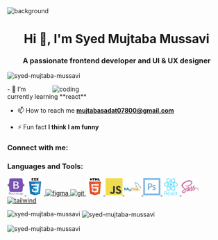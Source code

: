 <img src="https://www.digitalsolutionservices.com/img/services/web%20development.gif" alt="background">
<h1 align="center">Hi 👋, I'm Syed Mujtaba Mussavi</h1>
<h3 align="center">A passionate frontend developer and UI & UX designer</h3>

<p align="left"> <img src="https://komarev.com/ghpvc/?username=syed-mujtaba-mussavi&label=Profile%20views&color=0e75b6&style=flat" alt="syed-mujtaba-mussavi" /> </p>
<img align="right" width="400" src="https://www.lambdatest.com/resources/images/news24.gif" alt="coding">
- 🌱 I’m currently learning **react**

- 📫 How to reach me **mujtabasadat07800@gmail.com**

- ⚡ Fun fact **I think I am funny**

<h3 align="left">Connect with me:</h3>
<p align="left">
</p>

<h3 align="left">Languages and Tools:</h3>
<p align="left"> <a href="https://getbootstrap.com" target="_blank" rel="noreferrer"> <img src="https://raw.githubusercontent.com/devicons/devicon/master/icons/bootstrap/bootstrap-plain-wordmark.svg" alt="bootstrap" width="40" height="40"/> </a> <a href="https://www.w3schools.com/css/" target="_blank" rel="noreferrer"> <img src="https://raw.githubusercontent.com/devicons/devicon/master/icons/css3/css3-original-wordmark.svg" alt="css3" width="40" height="40"/> </a> <a href="https://www.figma.com/" target="_blank" rel="noreferrer"> <img src="https://www.vectorlogo.zone/logos/figma/figma-icon.svg" alt="figma" width="40" height="40"/> </a> <a href="https://git-scm.com/" target="_blank" rel="noreferrer"> <img src="https://www.vectorlogo.zone/logos/git-scm/git-scm-icon.svg" alt="git" width="40" height="40"/> </a> <a href="https://www.w3.org/html/" target="_blank" rel="noreferrer"> <img src="https://raw.githubusercontent.com/devicons/devicon/master/icons/html5/html5-original-wordmark.svg" alt="html5" width="40" height="40"/> </a> <a href="https://developer.mozilla.org/en-US/docs/Web/JavaScript" target="_blank" rel="noreferrer"> <img src="https://raw.githubusercontent.com/devicons/devicon/master/icons/javascript/javascript-original.svg" alt="javascript" width="40" height="40"/> </a> <a href="https://www.mysql.com/" target="_blank" rel="noreferrer"> <img src="https://raw.githubusercontent.com/devicons/devicon/master/icons/mysql/mysql-original-wordmark.svg" alt="mysql" width="40" height="40"/> </a> <a href="https://www.photoshop.com/en" target="_blank" rel="noreferrer"> <img src="https://raw.githubusercontent.com/devicons/devicon/master/icons/photoshop/photoshop-line.svg" alt="photoshop" width="40" height="40"/> </a> <a href="https://reactjs.org/" target="_blank" rel="noreferrer"> <img src="https://raw.githubusercontent.com/devicons/devicon/master/icons/react/react-original-wordmark.svg" alt="react" width="40" height="40"/> </a> <a href="https://sass-lang.com" target="_blank" rel="noreferrer"> <img src="https://raw.githubusercontent.com/devicons/devicon/master/icons/sass/sass-original.svg" alt="sass" width="40" height="40"/> </a> <a href="https://tailwindcss.com/" target="_blank" rel="noreferrer"> <img src="https://www.vectorlogo.zone/logos/tailwindcss/tailwindcss-icon.svg" alt="tailwind" width="40" height="40"/> </a> </p>

<p><img align="left" src="https://github-readme-stats.vercel.app/api/top-langs?username=syed-mujtaba-mussavi&show_icons=true&locale=en&layout=compact" alt="syed-mujtaba-mussavi" /></p>

<p>&nbsp;<img align="center" src="https://github-readme-stats.vercel.app/api?username=syed-mujtaba-mussavi&show_icons=true&locale=en" alt="syed-mujtaba-mussavi" /></p>

<p><img align="center" src="https://github-readme-streak-stats.herokuapp.com/?user=syed-mujtaba-mussavi&" alt="syed-mujtaba-mussavi" /></p>
